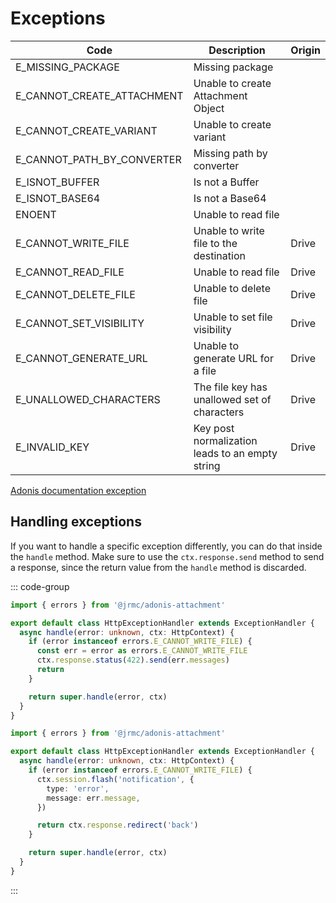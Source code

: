
# Exceptions

|Code                        |Description                                      |  Origin |
| -------------------------- | ----------------------------------------------- | ------- |
| E_MISSING_PACKAGE          | Missing package                                 |         |
| E_CANNOT_CREATE_ATTACHMENT | Unable to create Attachment Object              |         |
| E_CANNOT_CREATE_VARIANT    | Unable to create variant                        |         |
| E_CANNOT_PATH_BY_CONVERTER | Missing path by converter                       |         |
| E_ISNOT_BUFFER             | Is not a Buffer                                 |         |
| E_ISNOT_BASE64             | Is not a Base64                                 |         |
| ENOENT                     | Unable to read file                             |         |
| E_CANNOT_WRITE_FILE        | Unable to write file to the destination         | Drive   |
| E_CANNOT_READ_FILE         | Unable to read file                             | Drive   |
| E_CANNOT_DELETE_FILE       | Unable to delete file                           | Drive   |
| E_CANNOT_SET_VISIBILITY    | Unable to set file visibility                   | Drive   |
| E_CANNOT_GENERATE_URL      | Unable to generate URL for a file               | Drive   |
| E_UNALLOWED_CHARACTERS     | The file key has unallowed set of characters    | Drive   |
| E_INVALID_KEY              | Key post normalization leads to an empty string | Drive   |

[Adonis documentation exception](https://docs.adonisjs.com/guides/basics/exception-handling)

## Handling exceptions

If you want to handle a specific exception differently, you can do that inside the `handle` method. Make sure to use the `ctx.response.send` method to send a response, since the return value from the `handle` method is discarded.

::: code-group

```typescript [API]
import { errors } from '@jrmc/adonis-attachment'

export default class HttpExceptionHandler extends ExceptionHandler {
  async handle(error: unknown, ctx: HttpContext) {
    if (error instanceof errors.E_CANNOT_WRITE_FILE) {
      const err = error as errors.E_CANNOT_WRITE_FILE
      ctx.response.status(422).send(err.messages)
      return
    }

    return super.handle(error, ctx)
  }
}
```

```typescript [web]
import { errors } from '@jrmc/adonis-attachment'

export default class HttpExceptionHandler extends ExceptionHandler {
  async handle(error: unknown, ctx: HttpContext) {
    if (error instanceof errors.E_CANNOT_WRITE_FILE) {
      ctx.session.flash('notification', {
        type: 'error',
        message: err.message,
      })

      return ctx.response.redirect('back')
    }

    return super.handle(error, ctx)
  }
}

```

:::
